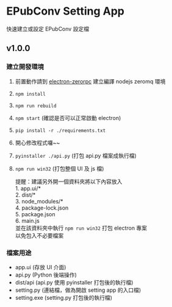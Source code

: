 # EPubConv Setting App

快速建立或設定 EPubConv 設定檔  
## v1.0.0  
### 建立開發環境
1. 前置動作請到 [electron-zerorpc](https://github.com/ThanatosDi/electron-zerorpc) 建立編譯 nodejs zeromq 環境
2. `npm install`
3. `npm run rebuild`
4. `npm start` (確認是否可以正常啟動 electron)
5. `pip install -r ./requirements.txt`
6. 開心修改程式囉~~
7. `pyinstaller ./api.py` (打包 api.py 檔案成執行檔)
8. `npm run win32` (打包整個 UI 及 js 檔)  
   
    提醒：建議另外開一個資料夾將以下內容放入  
       1. app.ui/*  
       2. dist/*  
       3. node_modules/*  
       4. package-lock.json  
       5. package.json  
       6. main.js  
    並在該資料夾中執行 `npm run win32` 打包 electron 專案  
    以免包入不必要檔案
### 檔案用途
* app.ui (存放 UI 介面)
* api.py (Python 後端操作)
* dist/api (api.py 使用 pyinstaller 打包後的執行檔)
* setting.py (連結檔，做為開啟 setting app 的入口檔)
* setting.exe (setting.py 打包後的執行檔)

